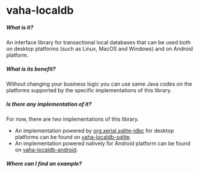 # vaha-localdb

##### What is it?
An interface library for transactional local databases that can be used both on desktop platforms (such as Linux, MacOS and Windows) and on Android platform.

##### What is its benefit?
Without changing your business logic you can use same Java codes on the platforms supported by the specific implementations of this library.

##### Is there any implementation of it?
For now, there are two implementations of this library.
- An implementation powered by [org.xerial.sqlite-jdbc](https://github.com/xerial/sqlite-jdbc) for desktop platforms can be found on [vaha-localdb-sqlite](https://github.com/vahithanoglu/vaha-localdb-sqlite).
- An implementation powered natively for Android platform can be found on [vaha-localdb-android](https://github.com/vahithanoglu/vaha-localdb-android).

##### Where can I find an example?
